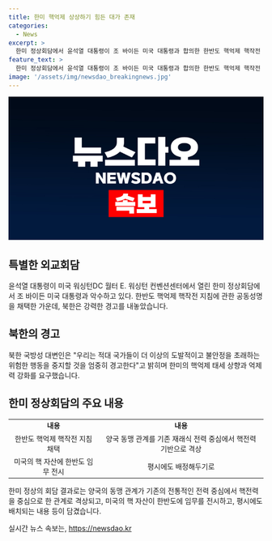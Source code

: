 ```yaml
---
title: 한미 핵억제 상상하기 힘든 대가 존재
categories:
  - News
excerpt: >
  한미 정상회담에서 윤석열 대통령이 조 바이든 미국 대통령과 합의한 한반도 핵억제 핵작전 지침에 대한 북한의 위협에 대해 분석한다. 북한 국방성 대변인은 미국과 한국을 비판하며, 한미의 행동이 지역 안보를 위협한다고 주장했다. 또한, 한미의 도발적인 태도로 핵억제 태세를 상향시키고 억제력을 구성하는 것을 요구하고 적대 국가들을 경고했다. 이에 대한 담화를 통해 북한이 어떠한 대응을 보일지 주목된다.
feature_text: >
  한미 정상회담에서 윤석열 대통령이 조 바이든 미국 대통령과 합의한 한반도 핵억제 핵작전 지침에 대한 북한의 위협에 대해 분석한다. 북한 국방성 대변인은 미국과 한국을 비판하며, 한미의 행동이 지역 안보를 위협한다고 주장했다. 또한, 한미의 도발적인 태도로 핵억제 태세를 상향시키고 억제력을 구성하는 것을 요구하고 적대 국가들을 경고했다. 이에 대한 담화를 통해 북한이 어떠한 대응을 보일지 주목된다.
image: '/assets/img/newsdao_breakingnews.jpg'
---
```


<p><img src="/assets/img/newsdao_breakingnews.jpg" alt="firstkoreanews 속보" /></p>

<h2 data-ke-size="size26">특별한 외교회담</h2>

<p data-ke-size="size16">윤석열 대통령이 미국 워싱턴DC 월터 E. 워싱턴 컨벤션센터에서 열린 한미 정상회담에서 조 바이든 미국 대통령과 악수하고 있다. 한반도 핵억제 핵작전 지침에 관한 공동성명을 채택한 가운데, 북한은 강력한 경고를 내놓았습니다.</p>

<h2 data-ke-size="size24">북한의 경고</h2>

<p data-ke-size="size16">북한 국방성 대변인은 "우리는 적대 국가들이 더 이상의 도발적이고 불안정을 초래하는 위험한 행동을 중지할 것을 엄중히 경고한다"고 밝히며 한미의 핵억제 태세 상향과 억제력 강화를 요구했습니다.</p>

<h2 data-ke-size="size24">한미 정상회담의 주요 내용</h2>

<table>
    <tbody>
        <tr>
            <td style="text-align: center; height: 17px;"><b>내용</b></td>
            <td style="text-align: center; height: 17px;"><b>내용</b></td>
        </tr>
        <tr>
            <td style="text-align: center;">한반도 핵억제 핵작전 지침 채택</td>
            <td style="text-align: center;">양국 동맹 관계를 기존 재래식 전력 중심에서 핵전력 기반으로 격상</td>
        </tr>
        <tr>
            <td style="text-align: center;">미국의 핵 자산에 한반도 임무 전시</td>
            <td style="text-align: center;">평시에도 배정해두기로</td>
        </tr>
    </tbody>
</table>

<p data-ke-size="size16">한미 정상의 회담 결과로는 양국의 동맹 관계가 기존의 전통적인 전력 중심에서 핵전력을 중심으로 한 관계로 격상되고, 미국의 핵 자산이 한반도에 임무를 전시하고, 평시에도 배치되는 내용 등이 담겼습니다.</p>
실시간 뉴스 속보는, <a href="https://newsdao.kr" rel="dofollow">https://newsdao.kr</a>


